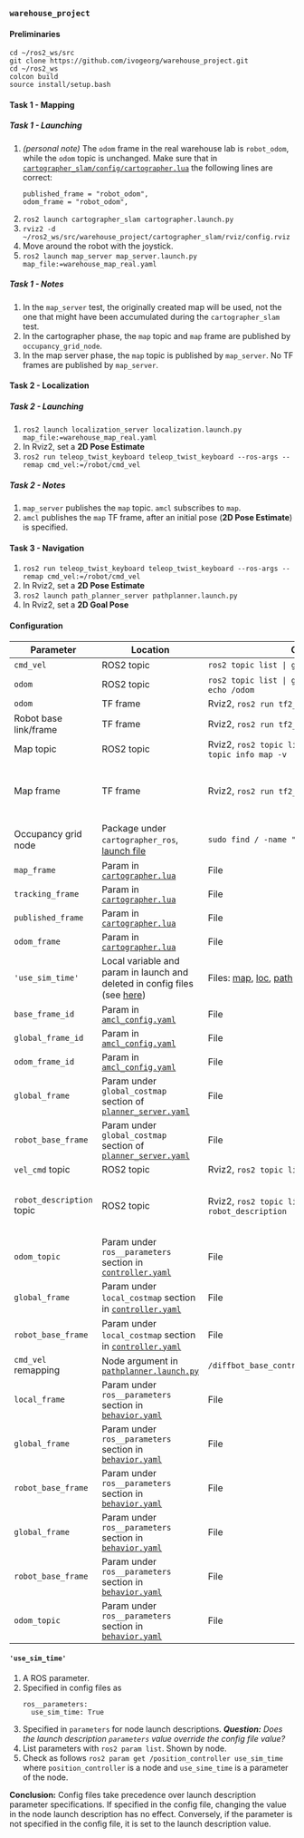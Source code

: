 ### `warehouse_project`

#### Preliminaries

```
cd ~/ros2_ws/src
git clone https://github.com/ivogeorg/warehouse_project.git
cd ~/ros2_ws
colcon build
source install/setup.bash
```  

#### Task 1 - Mapping

##### _Task 1 - Launching_

1. _(personal note)_ The `odom` frame in the real warehouse lab is `robot_odom`, while the `odom` topic is unchanged. Make sure that in [`cartographer_slam/config/cartographer.lua`](cartographer_slam/config/cartographer.lua) the following lines are correct:
   ```
   published_frame = "robot_odom",
   odom_frame = "robot_odom",
   ```
2. `ros2 launch cartographer_slam cartographer.launch.py`
3. `rviz2 -d ~/ros2_ws/src/warehouse_project/cartographer_slam/rviz/config.rviz`
4. Move around the robot with the joystick.
5. `ros2 launch map_server map_server.launch.py map_file:=warehouse_map_real.yaml`

##### _Task 1 - Notes_

1. In the `map_server` test, the originally created map will be used, not the one that might have been accumulated during the `cartographer_slam` test.
2. In the cartographer phase, the `map` topic and `map` frame are published by `occupancy_grid_node`.
3. In the map server phase, the `map` topic is published by `map_server`. No TF frames are published by `map_server`.

#### Task 2 - Localization

##### _Task 2 - Launching_

1. `ros2 launch localization_server localization.launch.py map_file:=warehouse_map_real.yaml`
2. In Rviz2, set a **2D Pose Estimate**
3. `ros2 run teleop_twist_keyboard teleop_twist_keyboard --ros-args --remap cmd_vel:=/robot/cmd_vel`

##### _Task 2 - Notes_

1. `map_server` publishes the `map` topic. `amcl` subscribes to `map`.
2. `amcl` publishes the `map` TF frame, after an initial pose (**2D Pose Estimate**) is specified.

#### Task 3 - Navigation

1. `ros2 run teleop_twist_keyboard teleop_twist_keyboard --ros-args --remap cmd_vel:=/robot/cmd_vel`
2. In Rviz2, set a **2D Pose Estimate**
3. `ros2 launch path_planner_server pathplanner.launch.py`
4. In Rviz2, set a **2D Goal Pose**

#### Configuration

| Parameter | Location | Check | Simulator | Real robot | Documentation | Notes |
| --- | --- | --- | --- | --- | --- | --- |
| `cmd_vel` | ROS2 topic | `ros2 topic list \| grep cmd_vel` | `/diffbot_base_controller/cmd_vel_unstamped` | | |
| `odom` | ROS2 topic | `ros2 topic list \| grep odom`, `ros2 topic echo /odom` | `odom` | `odom` | | |
| `odom` | TF frame | Rviz2, `ros2 run tf2_tools view_frames` | `odom` | `robot_odom` | | |
| Robot base link/frame | TF frame | Rviz2, `ros2 run tf2_tools view_frames` | `robot_base_footprint` | `robot_base_footprint` | | |
| Map topic | ROS2 topic | Rviz2, `ros2 topic list \| grep map`, `ros2 topic info map -v` | `map` (`cartographer_occupancy_grid_node`) | | | |
| Map frame | TF frame | Rviz2, `ros2 run tf2_tools view_frames` | `map` (`cartographer_occupancy_grid_node`) | | | Assuming the publisher of the `map` topic |
| Occupancy grid node | Package under `cartographer_ros`, [launch file](cartographer_slam/launch/cartographer.launch.py) | `sudo find / -name "cartographer_ros"` | `cartographer_occupancy_grid_node` | | | |
| `map_frame` | Param in [`cartographer.lua`](cartographer_slam/config/cartographer.lua) | File | `"map"` | `"map"` | | |
| `tracking_frame` | Param in [`cartographer.lua`](cartographer_slam/config/cartographer.lua) | File | `"robot_base_footprint"` | `"robot_base_footprint"` | | |
| `published_frame` | Param in [`cartographer.lua`](cartographer_slam/config/cartographer.lua) | File | `"odom"` | `"robot_odom"` | | |
| `odom_frame` | Param in [`cartographer.lua`](cartographer_slam/config/cartographer.lua) | File | `"odom"` | `"robot_odom"` | | |
| `'use_sim_time'` | Local variable and param in launch and deleted in config files (see [here](#use_sim_time)) | Files: [map](map_server/launch/map_server.launch.py), [loc](localization_server/launch/localization.launch.py), [path](path_planner_server/launch/pathplanner.launch.py) | `True` | `False` | | |
| `base_frame_id` | Param in [`amcl_config.yaml`](localization_server/config/amcl_config.yaml) | File | `"robot_base_footprint"` |`"robot_base_footprint"` | | | 
| `global_frame_id` | Param in [`amcl_config.yaml`](localization_server/config/amcl_config.yaml) | File | `"map"` | `"map"` | | | 
| `odom_frame_id` | Param in [`amcl_config.yaml`](localization_server/config/amcl_config.yaml) | File | `"odom"` | `"robot_odom"` | |
| `global_frame` | Param under `global_costmap` section of [`planner_server.yaml`](path_planner_server/config/planner_server.yaml) | File | `map` | `map` | |
| `robot_base_frame` | Param under `global_costmap` section of [`planner_server.yaml`](path_planner_server/config/planner_server.yaml) | File | `robot_base_footprint` | `robot_base_footprint` | | 
| `vel_cmd` topic | ROS2 topic | Rviz2, `ros2 topic list \| grep cmd_vel` | `/diffbot_base_controller/cmd_vel_unstamped` | `cmd_vel` | | |
| `robot_description` topic | ROS2 topic | Rviz2, `ros2 topic list \| grep robot_description` | Confusing, sometimes it's `/robot_description`, sometimes `/rb1_robot/robot_description`, and neither has a publisher when checking with `ros2 topic info /topic_name -v` | `/rb1_robot/robot_description` | |
| `odom_topic` | Param under `ros__parameters` section in [`controller.yaml`](path_planner_server/config/controller.yaml) | File | `"odom"` | `"odom"` | | |
| `global_frame` | Param under `local_costmap` section in [`controller.yaml`](path_planner_server/config/controller.yaml) | File | `map` | `map` | | |
| `robot_base_frame` | Param under `local_costmap` section in [`controller.yaml`](path_planner_server/config/controller.yaml) | File | `robot_base_footprint` | `robot_base_footprint` | | |
| `cmd_vel` remapping | Node argument in [`pathplanner.launch.py`](path_planner_server/launch/pathplanner.launch.py) | `/diffbot_base_controller/cmd_vel_unstamped` | **None** | | |
| `local_frame` | Param under `ros__parameters` section in [`behavior.yaml`](path_planner_server/config/behavior.yaml) | File | `odom` | `robot_odom` | | |
| `global_frame` | Param under `ros__parameters` section in [`behavior.yaml`](path_planner_server/config/behavior.yaml) | File | `map` | `map` | | |
| `robot_base_frame` | Param under `ros__parameters` section in [`behavior.yaml`](path_planner_server/config/behavior.yaml) | File | `robot_base_footprint` | `robot_base_footprint` | | |
| `global_frame` | Param under `ros__parameters` section in [`behavior.yaml`](path_planner_server/config/behavior.yaml) | File | `map` | `map` | | |
| `robot_base_frame` | Param under `ros__parameters` section in [`behavior.yaml`](path_planner_server/config/behavior.yaml) | File | `robot_base_footprint` | `robot_base_footprint` | | |
| `odom_topic` | Param under `ros__parameters` section in [`behavior.yaml`](path_planner_server/config/behavior.yaml) | File | `/odom` | `/odom` | | |




#### `'use_sim_time'`

1. A ROS parameter.
2. Specified in config files as
   ```
   ros__parameters:
     use_sim_time: True
   ```
3. Specified in `parameters` for node launch descriptions. _**Question:** Does the launch description `parameters` value override the config file value?_
4. List parameters with `ros2 param list`. Shown by node.
5. Check as follows `ros2 param get /position_controller use_sim_time` where `position_controller` is a node and `use_sime_time` is a parameter of the node.  

**Conclusion:** Config files take precedence over launch description parameter specifications. If specified in the config file, changing the value in the node launch description has no effect. Conversely, if the parameter is not specified in the config file, it is set to the launch description value.
